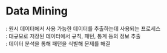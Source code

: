 # Data Mining
: 원시 데이터에서 사용 가능한 데이터를 추출하는데 사용되는 프로세스   
: 대규모로 저장된 데이터에서 규칙, 패턴, 통계 등의 정보 추출   
: 데이터 분석을 통해 패턴을 식별해 문제를 해결   
